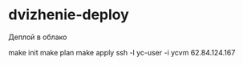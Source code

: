 # dvizhenie-deploy
Деплой в облако

make init
make plan
make apply
ssh -l yc-user -i ycvm 62.84.124.167
